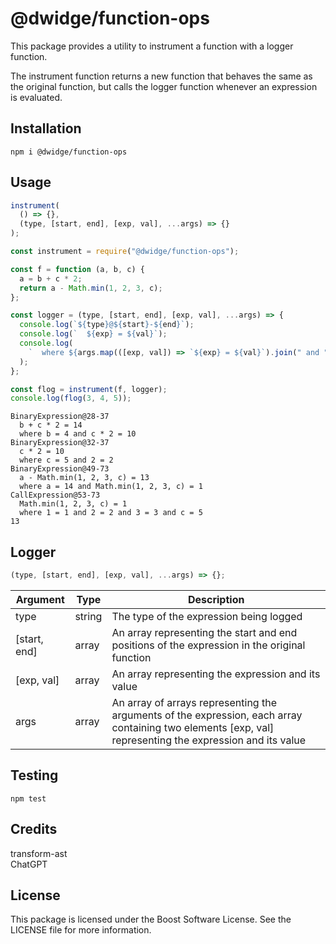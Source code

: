 # @dwidge/function-ops

This package provides a utility to instrument a function with a logger function.

The instrument function returns a new function that behaves the same as the original function, but calls the logger function whenever an expression is evaluated.

## Installation

`npm i @dwidge/function-ops`

## Usage

```js
instrument(
  () => {},
  (type, [start, end], [exp, val], ...args) => {}
);
```

```js
const instrument = require("@dwidge/function-ops");

const f = function (a, b, c) {
  a = b + c * 2;
  return a - Math.min(1, 2, 3, c);
};

const logger = (type, [start, end], [exp, val], ...args) => {
  console.log(`${type}@${start}-${end}`);
  console.log(`  ${exp} = ${val}`);
  console.log(
    `  where ${args.map(([exp, val]) => `${exp} = ${val}`).join(" and ")}`
  );
};

const flog = instrument(f, logger);
console.log(flog(3, 4, 5));
```

```
BinaryExpression@28-37
  b + c * 2 = 14
  where b = 4 and c * 2 = 10
BinaryExpression@32-37
  c * 2 = 10
  where c = 5 and 2 = 2
BinaryExpression@49-73
  a - Math.min(1, 2, 3, c) = 13
  where a = 14 and Math.min(1, 2, 3, c) = 1
CallExpression@53-73
  Math.min(1, 2, 3, c) = 1
  where 1 = 1 and 2 = 2 and 3 = 3 and c = 5
13
```

## Logger

```js
(type, [start, end], [exp, val], ...args) => {};
```

| Argument     | Type   | Description                                                                                                                                              |
| ------------ | ------ | -------------------------------------------------------------------------------------------------------------------------------------------------------- |
| type         | string | The type of the expression being logged                                                                                                                  |
| [start, end] | array  | An array representing the start and end positions of the expression in the original function                                                             |
| [exp, val]   | array  | An array representing the expression and its value                                                                                                       |
| args         | array  | An array of arrays representing the arguments of the expression, each array containing two elements [exp, val] representing the expression and its value |

## Testing

`npm test`

## Credits

transform-ast  
ChatGPT

## License

This package is licensed under the Boost Software License. See the LICENSE file for more information.
